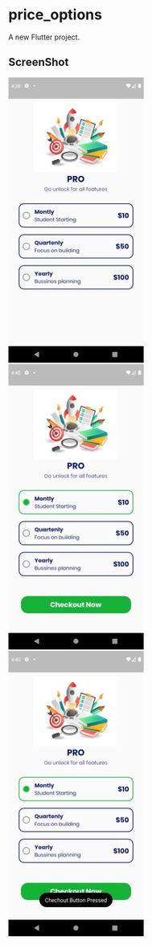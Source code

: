 # price_options

A new Flutter project.

## ScreenShot

![screenshoot01](screenshoot/01.jpg)
![screenshoot01](screenshoot/02.jpg)
![screenshoot01](screenshoot/03.jpg)
